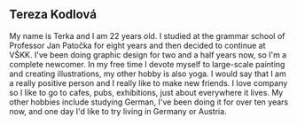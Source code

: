 ## Tereza Kodlová

My name is Terka and I am 22 years old. I studied at the grammar school of Professor Jan Patočka for eight years and then decided to continue at VŠKK. 
I've been doing graphic design for two and a half years now, so I'm a complete newcomer. 
In my free time I devote myself to large-scale painting and creating illustrations, my other hobby is also yoga. 
I would say that I am a really positive person and I really like to make new friends. 
I love company so I like to go to cafes, pubs, exhibitions, just about everywhere it lives. 
My other hobbies include studying German, I've been doing it for over ten years now, and one day I'd like to try living in Germany or Austria.
